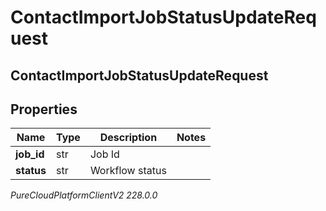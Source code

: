 # ContactImportJobStatusUpdateRequest

## ContactImportJobStatusUpdateRequest

## Properties

|Name | Type | Description | Notes|
|------------ | ------------- | ------------- | -------------|
| **job_id** | str | Job Id | |
| **status** | str | Workflow status | |



_PureCloudPlatformClientV2 228.0.0_
